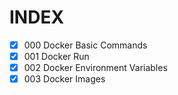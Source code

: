# INDEX
- [x] 000 Docker Basic Commands
- [x] 001 Docker Run
- [x] 002 Docker Environment Variables
- [x] 003 Docker Images
